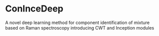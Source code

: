 # ConInceDeep
A novel deep learning method for component identification of mixture based on Raman spectroscopy introducing CWT and Inception modules
